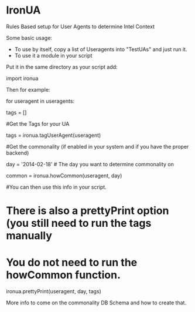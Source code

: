 IronUA
======

Rules Based setup for User Agents to determine Intel Context

Some basic usage:

- To use by itself, copy a list of Useragents into "TestUAs" and just run it. 
- To use it a module in your script

Put it in the same directory as your script
add:

import ironua 

Then for example:

for useragent in useragents:

  tags = []
  
  #Get the Tags for your UA
  
  tags = ironua.tagUserAgent(useragent)
  
  #Get the commonality (if enabled in your system and if you have the proper backend)
  
  day = '2014-02-18' # The day you want to determine commonality on 
  
  common = ironua.howCommon(useragent, day)
  
  #You can then use this info in your script. 
  
  # There is also a prettyPrint option (you still need to run the tags manually
  
  # You do not need to run the howCommon function.  
  
  ironua.prettyPrint(useragent, day, tags)
  
  
  More info to come on the commonality DB Schema and how to create that. 
  
  
  
